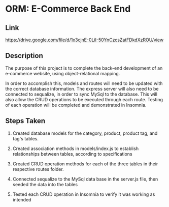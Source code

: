 # ORM: E-Commerce Back End

## Link

https://drive.google.com/file/d/1x3cjnE-0LiI-50YnCzcsZatFDkdXzROU/view

## Description

The purpose of this project is to complete the back-end development of an e-commerce website, using object-relational mapping.

In order to accomplish this, models and routes will need to be updated with the correct database information.  The express server will also need to be connected to sequalize, in order to sync MySql to the database.  This will also allow the CRUD operations to be executed through each route.  Testing of each operation will be completed and demonstrated in Insomnia.

## Steps Taken

1.  Created database models for the category, product, product tag, and tag's tables.

2.  Created association methods in models/index.js to establish relationships between tables, according to specifications

3.  Created CRUD operation methods for each of the three tables in their respective routes folder.  

4.  Connected sequalize to the MySql data base in the server.js file, then seeded the data into the tables

5.  Tested each CRUD operation in Insomnia to verify it was working as intended